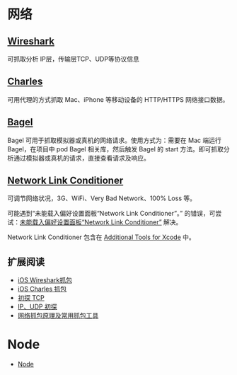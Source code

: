 # 网络
## [Wireshark](https://www.wireshark.org/)

可抓取分析 IP层，传输层TCP、UDP等协议信息

## [Charles](https://www.charlesproxy.com/)

可用代理的方式抓取 Mac、iPhone 等移动设备的 HTTP/HTTPS 网络接口数据。

## [Bagel](https://github.com/yagiz/Bagel)

Bagel 可用于抓取模拟器或真机的网络请求。使用方式为：需要在 Mac 端运行 Bagel，在项目中 pod Bagel 相关库，然后触发 Bagel 的 start 方法。即可抓取分析通过模拟器或真机的请求，直接查看请求及响应。

## [Network Link Conditioner](https://nshipster.cn/network-link-conditioner/) 

可调节网络状况，3G、WiFi、Very Bad Network、100% Loss 等。

可能遇到“未能载入偏好设置面板“Network Link Conditioner”。” 的错误，可尝试：[未能载入偏好设置面板“Network Link Conditioner”](http://www.skyfox.org/could-not-load-network-link-conditioner.html) 解决。

Network Link Conditioner 包含在 [Additional Tools for Xcode](https://developer.apple.com/download/all/?q=Additional%20Tools%20for%20Xcode) 中。


## 扩展阅读

- [iOS Wireshark抓包](https://juejin.cn/post/6844903773177921544)
- [iOS Charles 抓包](https://juejin.cn/post/6844903768832606216)
- [初探 TCP](https://juejin.cn/post/6844903764952875016)
- [IP、UDP 初探](https://juejin.cn/post/6844903762960580616)
- [网络抓包原理及常用抓包工具](https://github.com/xuwening/blog/blob/master/mdFile/%E7%BD%91%E7%BB%9C%E6%8A%93%E5%8C%85%E5%8E%9F%E7%90%86%E5%8F%8A%E5%B8%B8%E7%94%A8%E6%8A%93%E5%8C%85%E5%B7%A5%E5%85%B7.md)

# Node
- [Node](https://github.com/twototwoto/WYW_Blog/blob/master/Node.md)

